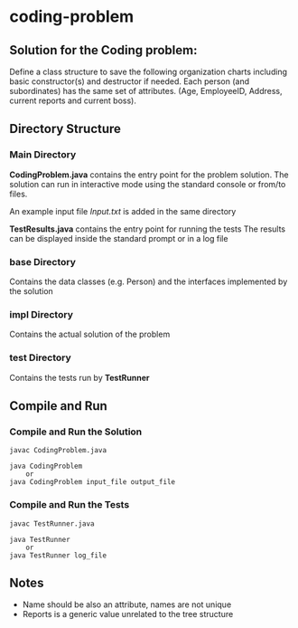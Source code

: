 # coding-problem
## Solution for the Coding problem:
Define a class structure to save the following organization charts including basic constructor(s)
and destructor if needed. Each person (and subordinates) has the same set of attributes. (Age,
EmployeeID, Address, current reports and current boss).

## Directory Structure
### Main Directory
**CodingProblem.java** contains the entry point for the problem solution.
The solution can run in interactive mode using the standard console or from/to files.

An example input file *Input.txt* is added in the same directory

**TestResults.java** contains the entry point for running the tests
The results can be displayed inside the standard prompt or in a log file

### base Directory
Contains the data classes (e.g. Person) and the interfaces implemented by the solution

### impl Directory
Contains the actual solution of the problem

### test Directory 
Contains the tests run by **TestRunner** 

## Compile and Run
### Compile and Run the Solution
```console
javac CodingProblem.java

java CodingProblem
    or
java CodingProblem input_file output_file    
```

### Compile and Run the Tests
```console
javac TestRunner.java

java TestRunner
    or
java TestRunner log_file
```

## Notes
- Name should be also an attribute, names are not unique</il>
- Reports is a generic value unrelated to the tree structure



